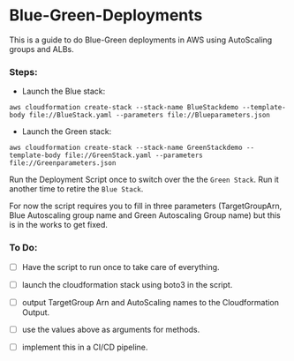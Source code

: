 # Blue-Green-Deployments 


This is a guide to do Blue-Green deployments in AWS using AutoScaling groups and ALBs. 


### Steps: 

- Launch the Blue stack: 

``` 
aws cloudformation create-stack --stack-name BlueStackdemo --template-body file://BlueStack.yaml --parameters file://Blueparameters.json
```
- Launch the Green stack: 

```
aws cloudformation create-stack --stack-name GreenStackdemo --template-body file://GreenStack.yaml --parameters file://Greenparameters.json

```

Run the Deployment Script once to switch over the the `Green Stack`. Run it another time to retire the `Blue Stack`. 

For now the script requires you to fill in three parameters (TargetGroupArn, Blue Autoscaling group name and Green Autoscaling Group name) but this is in the works to get fixed.

### To Do:

- [ ] Have the script to run once to take care of everything. 
- [ ] launch the cloudformation stack using boto3 in the script.
- [ ] output TargetGroup Arn and AutoScaling names to the Cloudformation Output. 
- [ ] use the values above as arguments for methods.
- [ ] implement this in a CI/CD pipeline. 




